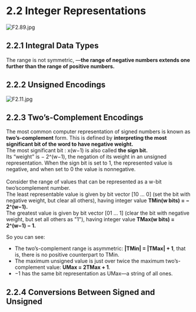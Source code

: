 # 2.2 Integer Representations

![F2.89.jpg](https://ooo.0o0.ooo/2015/12/28/5680dc302e1e4.jpg)

## 2.2.1 Integral Data Types

The range is not symmetric, —**the range of negative numbers extends one further than the range of
positive numbers.**

## 2.2.2 Unsigned Encodings

![F2.11.jpg](https://ooo.0o0.ooo/2016/01/18/569dc51bbebba.jpg)
## 2.2.3 Two’s-Complement Encodings

The most common
computer representation of signed numbers is known as **two’s-complement**
form. This is defined by **interpreting the most significant bit of the word to have
negative weight.**<br>
The most significant bit : x(w−1) is also called **the sign bit.** <br>
Its “weight” is − 2^(w−1), the
negation of its weight in an unsigned representation. When the sign bit is set to
1, the represented value is negative, and when set to 0 the value is nonnegative.
<br><br>
Consider the range of values that can be represented as a w-bit two’scomplement
number.<br>
The least representable value is given by bit vector [10 ... 0]
(set the bit with negative weight, but clear all others), having integer value
**TMin(w bits) 
= − 2^(w−1).**<br>
The greatest value is given by bit vector [01 ... 1] (clear the bit
with negative weight, but set all others as "1"), having integer value **TMax(w bits) 
= 2^(w−1) − 1.**

So you can see:

- The two’s-complement range is asymmetric: **|TMin| =
|TMax| + 1**, that is, there is no positive counterpart to TMin. 
- The maximum unsigned value is just over twice the maximum two’s-complement
value: **UMax = 2TMax + 1**.
- −1 has the same bit representation as UMax—a string of all ones.

## 2.2.4 Conversions Between Signed and Unsigned